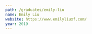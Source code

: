 ```yaml
---
path: /graduates/emily-liu
name: Emily Liu
website: https://www.emilyliuxf.com/
year: 2019
---
```

